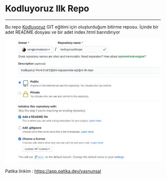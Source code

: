 # **Kodluyoruz Ilk Repo**

---
Bu repo [Kodluyoruz](www.kodluyoruz.org) GIT eğitimi için oluşturduğum bitirme reposu. İçinde bir adet README dosyası ve bir adet index.html barındırıyor 

![Projeden bir görsel](https://raw.githubusercontent.com/Kodluyoruz/taskforce/main/git/odev1/figures/github.png)

Patika linkim : https://app.patika.dev/yasnunsal
